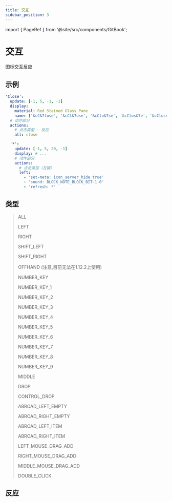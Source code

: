```yaml
---
title: 交互
sidebar_position: 3
---
```


import { PageRef } from '@site/src/components/GitBook';

# 交互

图标交互反应

## 示例

```yaml
'Close':
  update: [-1, 5, -1, -1]
  display:
    material: Red Stained Glass Pane
    name: ['&cC&7lose', '&cCl&7ose', '&cClo&7se', '&cClos&7e', '&cClose']
  # 动作部分
  actions:
    # 点击类型 - 反应
    all: close
```

```yaml
  '*':
    update: [-1, 5, 20, -1]
    display: # ...
    # 动作部分
    actions:
      # 点击类型（左键）
      left:
        - 'set-meta: icon_server_hide true'
        - 'sound: BLOCK_NOTE_BLOCK_BIT-1-0'
        - 'refresh: *'
```

## 类型

> ALL
>
> LEFT
>
> RIGHT
>
> SHIFT\_LEFT
>
> SHIFT\_RIGHT
>
> OFFHAND (注意,目前无法在1.12.2上使用)
>
> NUMBER\_KEY
>
> NUMBER\_KEY\_1
>
> NUMBER\_KEY\_2
>
> NUMBER\_KEY\_3
>
> NUMBER\_KEY\_4
>
> NUMBER\_KEY\_5
>
> NUMBER\_KEY\_6
>
> NUMBER\_KEY\_7
>
> NUMBER\_KEY\_8
>
> NUMBER\_KEY\_9
>
> MIDDLE
>
> DROP
>
> CONTROL\_DROP
>
> ABROAD\_LEFT\_EMPTY
>
> ABROAD\_RIGHT\_EMPTY
>
> ABROAD\_LEFT\_ITEM
>
> ABROAD\_RIGHT\_ITEM
>
> LEFT\_MOUSE\_DRAG\_ADD
>
> RIGHT\_MOUSE\_DRAG\_ADD
>
> MIDDLE\_MOUSE\_DRAG\_ADD
>
> DOUBLE\_CLICK

## 反应

<PageRef to="../action/reactions.md" />



